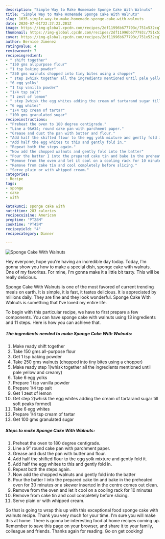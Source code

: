```yaml
---
description: "Simple Way to Make Homemade Sponge Cake With Walnuts"
title: "Simple Way to Make Homemade Sponge Cake With Walnuts"
slug: 1035-simple-way-to-make-homemade-sponge-cake-with-walnuts
date: 2020-07-01T22:27:23.201Z
image: https://img-global.cpcdn.com/recipes/2df11996b677793c/751x532cq70/sponge-cake-with-walnuts-recipe-main-photo.jpg
thumbnail: https://img-global.cpcdn.com/recipes/2df11996b677793c/751x532cq70/sponge-cake-with-walnuts-recipe-main-photo.jpg
cover: https://img-global.cpcdn.com/recipes/2df11996b677793c/751x532cq70/sponge-cake-with-walnuts-recipe-main-photo.jpg
author: Bernice Jimenez
ratingvalue: 4
reviewcount: 7
recipeingredient:
- " shift together"
- "150 gms allpurpose flour"
- "1 tsp baking powder"
- "250 gms walnuts chopped into tiny bites using a chopper"
- " step 1whisk together all the ingredients mentioned until pale yellow and creamy"
- "6 egg yolks"
- "1 tsp vanilla powder"
- "1/4 tsp salt"
- "1 zest of lemon"
- " step 2whisk the egg whites adding the cream of tartarand sugar till soft peaks formed"
- "6 egg whites"
- "1/4 tsp cream of tartar"
- "100 gms granulated sugar"
recipeinstructions:
- "Preheat the oven to 180 degree centigrade."
- "Line a 9&#34; round cake pan with parchment paper."
- "Grease and dust the pan with butter and flour."
- "Add half the shifted flour to the egg yolk mixture and gently fold it."
- "Add half the egg whites to this and gently fold in."
- "Repeat both the steps again."
- "Now add the chopped walnuts and gently fold into the batter"
- "Pour the batter I into the prepared cake tin and bake in the preheated oven for 30 minutes or a skewer inserted in the centre comes out clean."
- "Remove from the oven and let it cool on a cooling rack for 10 minutes"
- "Remove from cake tin and cool completely before slicing."
- "Serve plain or with whipped cream."
categories:
- Recipe
tags:
- sponge
- cake
- with

katakunci: sponge cake with 
nutrition: 283 calories
recipecuisine: American
preptime: "PT28M"
cooktime: "PT45M"
recipeyield: "4"
recipecategory: Dinner

---
```



![Sponge Cake With Walnuts](https://img-global.cpcdn.com/recipes/2df11996b677793c/751x532cq70/sponge-cake-with-walnuts-recipe-main-photo.jpg)

Hey everyone, hope you're having an incredible day today. Today, I'm gonna show you how to make a special dish, sponge cake with walnuts. One of my favorites. For mine, I'm gonna make it a little bit tasty. This will be really delicious.



Sponge Cake With Walnuts is one of the most favored of current trending meals on earth. It is simple, it is fast, it tastes delicious. It is appreciated by millions daily. They are fine and they look wonderful. Sponge Cake With Walnuts is something that I've loved my entire life.


To begin with this particular recipe, we have to first prepare a few components. You can have sponge cake with walnuts using 13 ingredients and 11 steps. Here is how you can achieve that.

<!--inarticleads1-->

##### The ingredients needed to make Sponge Cake With Walnuts:

1. Make ready  shift together
1. Take 150 gms all-purpose flour
1. Get 1 tsp baking powder
1. Take 250 gms walnuts (chopped into tiny bites using a chopper)
1. Make ready  step 1(whisk together all the ingredients mentioned until pale yellow and creamy)
1. Take 6 egg yolks
1. Prepare 1 tsp vanilla powder
1. Prepare 1/4 tsp salt
1. Get 1 zest of lemon
1. Get  step 2(whisk the egg whites adding the cream of tartarand sugar till soft peaks formed)
1. Take 6 egg whites
1. Prepare 1/4 tsp cream of tartar
1. Get 100 gms granulated sugar




<!--inarticleads2-->

##### Steps to make Sponge Cake With Walnuts:

1. Preheat the oven to 180 degree centigrade.
1. Line a 9&#34; round cake pan with parchment paper.
1. Grease and dust the pan with butter and flour.
1. Add half the shifted flour to the egg yolk mixture and gently fold it.
1. Add half the egg whites to this and gently fold in.
1. Repeat both the steps again.
1. Now add the chopped walnuts and gently fold into the batter
1. Pour the batter I into the prepared cake tin and bake in the preheated oven for 30 minutes or a skewer inserted in the centre comes out clean.
1. Remove from the oven and let it cool on a cooling rack for 10 minutes
1. Remove from cake tin and cool completely before slicing.
1. Serve plain or with whipped cream.




So that is going to wrap this up with this exceptional food sponge cake with walnuts recipe. Thank you very much for your time. I'm sure you will make this at home. There is gonna be interesting food at home recipes coming up. Remember to save this page on your browser, and share it to your family, colleague and friends. Thanks again for reading. Go on get cooking!
